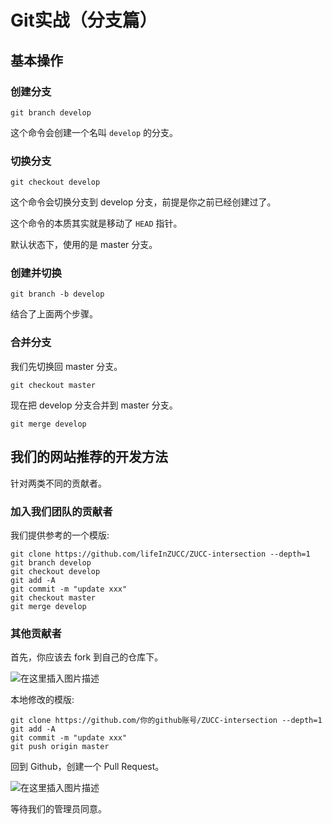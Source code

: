 # Git实战（分支篇）

## 基本操作

### 创建分支

```
git branch develop
```

这个命令会创建一个名叫 `develop` 的分支。

### 切换分支

```
git checkout develop
```

这个命令会切换分支到 develop 分支，前提是你之前已经创建过了。

这个命令的本质其实就是移动了 `HEAD` 指针。

默认状态下，使用的是 master 分支。

### 创建并切换

```
git branch -b develop
```

结合了上面两个步骤。

### 合并分支

我们先切换回 master 分支。

```
git checkout master
```

现在把 develop 分支合并到 master 分支。

```
git merge develop
```

## 我们的网站推荐的开发方法

针对两类不同的贡献者。

### 加入我们团队的贡献者

我们提供参考的一个模版:

```
git clone https://github.com/lifeInZUCC/ZUCC-intersection --depth=1
git branch develop
git checkout develop
git add -A
git commit -m "update xxx"
git checkout master
git merge develop
```

### 其他贡献者

首先，你应该去 fork 到自己的仓库下。

![在这里插入图片描述](https://img-blog.csdnimg.cn/20200626032656933.png?x-oss-process=image/watermark,type_ZmFuZ3poZW5naGVpdGk,shadow_10,text_aHR0cHM6Ly9ibG9nLmNzZG4ubmV0L3FxXzMzMzg0NDAy,size_16,color_FFFFFF,t_70)

本地修改的模版:

```
git clone https://github.com/你的github账号/ZUCC-intersection --depth=1
git add -A
git commit -m "update xxx"
git push origin master
```

回到 Github，创建一个 Pull Request。

![在这里插入图片描述](https://img-blog.csdnimg.cn/20200626032921269.png?x-oss-process=image/watermark,type_ZmFuZ3poZW5naGVpdGk,shadow_10,text_aHR0cHM6Ly9ibG9nLmNzZG4ubmV0L3FxXzMzMzg0NDAy,size_16,color_FFFFFF,t_70)

等待我们的管理员同意。